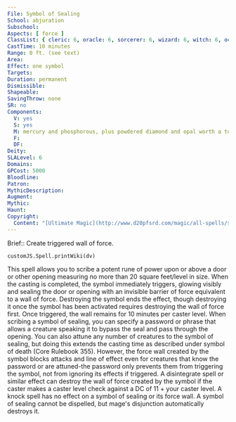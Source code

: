 ```yaml
---
File: Symbol of Sealing
School: abjuration
Subschool: 
Aspects: [ force ]
ClassList: { cleric: 6, oracle: 6, sorcerer: 6, wizard: 6, witch: 6, occultist: 4 }
CastTime: 10 minutes
Range: 0 ft. (see text)
Area: 
Effect: one symbol
Targets: 
Duration: permanent
Dismissible: 
Shapeable: 
SavingThrow: none
SR: no
Components:
  V: yes
  S: yes
  M: mercury and phosphorous, plus powdered diamond and opal worth a total of 5,000 gp
  F: 
  DF: 
Deity: 
SLALevel: 6
Domains: 
GPCost: 5000
Bloodline: 
Patron: 
MythicDescription: 
Augment: 
Mythic: 
Haunt: 
Copyright:
  Content: "[Ultimate Magic](http://www.d20pfsrd.com/magic/all-spells/s/symbol-of-sealing)"
---
```

Brief:: Create triggered wall of force.

```dataviewjs
customJS.Spell.printWiki(dv)
```

This spell allows you to scribe a potent rune of power upon or above a door or other opening measuring no more than 20 square feet/level in size. When the casting is completed, the symbol immediately triggers, glowing visibly and sealing the door or opening with an invisible barrier of force equivalent to a wall of force. Destroying the symbol ends the effect, though destroying it once the symbol has been activated requires destroying the wall of force first. Once triggered, the wall remains for 10 minutes per caster level.  When scribing a symbol of sealing, you can specify a password or phrase that allows a creature speaking it to bypass the seal and pass through the opening. You can also attune any number of creatures to the symbol of sealing, but doing this extends the casting time as described under symbol of death (Core Rulebook 355). However, the force wall created by the symbol blocks attacks and line of effect even for creatures that know the password or are attuned-the password only prevents them from triggering the symbol, not from ignoring its effects if triggered.  A disintegrate spell or similar effect can destroy the wall of force created by the symbol if the caster makes a caster level check against a DC of 11 + your caster level. A knock spell has no effect on a symbol of sealing or its force wall. A symbol of sealing cannot be dispelled, but mage's disjunction automatically destroys it.
